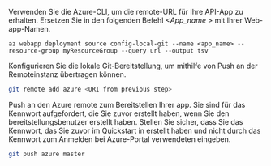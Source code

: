 Verwenden Sie die Azure-CLI, um die remote-URL für Ihre API-App zu erhalten. Ersetzen Sie in den folgenden Befehl  *\<App_name >* mit Ihrer Web-app-Namen.

```azurecli-interactive
az webapp deployment source config-local-git --name <app_name> --resource-group myResourceGroup --query url --output tsv
```

Konfigurieren Sie die lokale Git-Bereitstellung, um mithilfe von Push an der Remoteinstanz übertragen können.

```bash
git remote add azure <URI from previous step>
```

Push an den Azure remote zum Bereitstellen Ihrer app. Sie sind für das Kennwort aufgefordert, die Sie zuvor erstellt haben, wenn Sie den bereitstellungsbenutzer erstellt haben. Stellen Sie sicher, dass Sie das Kennwort, das Sie zuvor im Quickstart in erstellt haben und nicht durch das Kennwort zum Anmelden bei Azure-Portal verwendeten eingeben.

```bash
git push azure master
```
